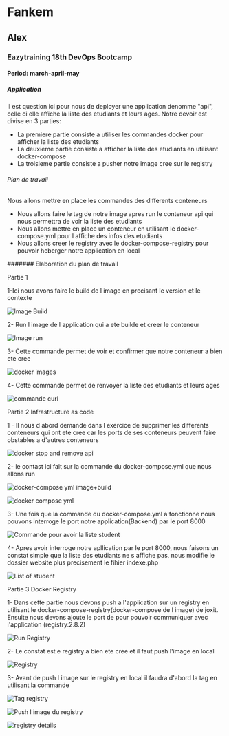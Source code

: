 # Fankem 

## Alex
### Eazytraining 18th DevOps Bootcamp
#### Period: march-april-may

##### Application
Il est question ici pour nous de deployer une application denomme "api", celle ci elle affiche la liste des etudiants et leurs ages.
Notre devoir est divise en 3 parties:
- La premiere partie consiste a utiliser les commandes docker pour afficher la liste des etudiants
- La deuxieme partie consiste a afficher la liste des etudiants en utilisant docker-compose
- La troisieme partie consiste a pusher notre image cree sur le registry

###### Plan de travail 
Nous allons mettre en place les commandes des differents conteneurs 
- Nous allons faire le tag de notre image apres run le conteneur api qui nous permettra de voir la liste des etudiants
- Nous allons mettre en place un conteneur en utilisant le docker-compose.yml pour l affiche des infos des etudiants
- Nous allons creer le registry avec le docker-compose-registry pour pouvoir heberger notre application en local
 
####### Elaboration du plan de travail

Partie 1
 
1-Ici nous avons faire le build de l image en precisant le version et le contexte

![Image Build](https://github.com/alexzaza17/mini-projet-docker/assets/159175882/3f9eb99a-f167-42ce-8444-5dd886c81d22)

2- Run l image de l application qui a ete builde et creer le conteneur

![Image run](https://github.com/alexzaza17/mini-projet-docker/assets/159175882/79bc432e-e254-47af-a29f-8ff5891d1cb2)


3- Cette commande permet de voir et confirmer que notre conteneur a bien ete cree 

![docker images](https://github.com/alexzaza17/mini-projet-docker/assets/159175882/e1d7361d-a5fd-4078-96a5-2515df96a57a)


4- Cette commande permet de renvoyer la liste des etudiants et leurs ages

![commande curl](https://github.com/alexzaza17/mini-projet-docker/assets/159175882/34852167-12fa-401b-9756-59dc8e9150d7)


Partie 2 Infrastructure as code

1 - Il nous d abord demande dans l exercice de supprimer les differents conteneurs qui ont ete cree car les ports de ses conteneurs peuvent faire obstables a d'autres conteneurs 

![docker stop and remove api](https://github.com/alexzaza17/mini-projet-docker/assets/159175882/76c780f1-7a82-40a9-9c4b-f6f7a7e1fdc5)

2- le contast ici fait sur la commande du docker-compose.yml que nous allons run 

![docker-compose yml image+build](https://github.com/alexzaza17/mini-projet-docker/assets/159175882/ca886206-cce3-4d8d-b87e-b8e83cde01c0)

![docker compose yml](https://github.com/alexzaza17/mini-projet-docker/assets/159175882/148bfa84-21c2-4cc1-a78d-ee9960c5bbe4)

3- Une fois que la commande du docker-compose.yml a fonctionne nous pouvons interroge le port notre application(Backend) par le port 8000  

![Commande pour avoir la liste student](https://github.com/alexzaza17/mini-projet-docker/assets/159175882/2647059b-489f-4334-a349-b3c5c0b8d0c4)

4- Apres avoir interroge notre apllication par le port 8000, nous faisons un constat simple que la liste des etudiants ne s affiche pas, nous modifie le dossier website plus precisement le fihier indexe.php

![List of student](https://github.com/alexzaza17/mini-projet-docker/assets/159175882/5dea8665-eb73-43f1-9751-440ee3be46e5)


Partie 3 Docker Registry

1- Dans cette partie nous devons push a l'application sur un registry en utilisant le docker-compose-registry(docker-compose de l image) de joxit. Ensuite nous devons ajoute le port de pour pouvoir communiquer avec l'application  (registry:2.8.2) 

![Run Registry](https://github.com/alexzaza17/mini-projet-docker/assets/159175882/078e1b6f-9e71-46a0-98cc-7a378c341ce9)

2- Le constat est e registry a bien ete cree et il faut push l'image en local

![Registry](https://github.com/alexzaza17/mini-projet-docker/assets/159175882/6b06e2cf-c744-4ea6-b76c-a83e2f0cfc00)

3- Avant de push l image sur le registry en local il faudra d'abord la tag en utilisant la commande 

![Tag registry](https://github.com/alexzaza17/mini-projet-docker/assets/159175882/bf9b7a8c-3db9-4871-90e9-c77b6852e034)


![Push l image du registry](https://github.com/alexzaza17/mini-projet-docker/assets/159175882/03d28d68-627a-46cd-a864-84e83e5fbf26)


![registry details](https://github.com/alexzaza17/mini-projet-docker/assets/159175882/38ec098e-e0ca-4789-96ed-b6579ae2d932)

